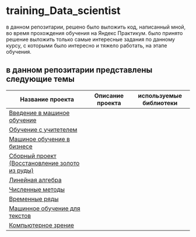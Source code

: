 # training_Data_scientist
в данном репозитарии, решено было выложить код, написанный мной, во время прохождения обучения на Яндекс Практикум. было принято решение выложить только самые интересные задания по данному курсу, с которыми было интересно и тяжело работать, на этапе обучения.
## в данном репозитарии представлены следующие темы


Название проекта|Описание проекта|используемые библиотеки
-----------------------------|-----------------------------------------|------------------------
[Введение в машиное обучение](https://github.com/vvtyurin/training_Data_scientist/tree/main/Introduction%20to%20Machine%20Learning)|
[Обучение с учитетелем](https://github.com/vvtyurin/training_Data_scientist/tree/main/Training%20with%20a%20teacher)|
[Машиное обучение в бизнесе](https://github.com/vvtyurin/training_Data_scientist/tree/main/Machine%20learning%20in%20business)|
[Сборный проект (Восстановление золото из руды)](https://github.com/vvtyurin/training_Data_scientist/tree/main/Combined%20project%20-%201)|
[Линейная алгебра](https://github.com/vvtyurin/training_Data_scientist/tree/main/Linear%20Algebra)|
[Численные методы](https://github.com/vvtyurin/training_Data_scientist/tree/main/Numerical%20methods)|
[Временные ряды](https://github.com/vvtyurin/training_Data_scientist/tree/main/Time%20series)|
[Машинное обучение для текстов](https://github.com/vvtyurin/training_Data_scientist/tree/main/Machine%20learning%20for%20texts)|
[Компьютерное зрение](https://github.com/vvtyurin/training_Data_scientist/tree/main/Computer%20vision)|
